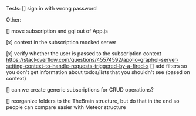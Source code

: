 Tests:
[] sign in with wrong password

Other:

[] move subscription and gql out of App.js

[x] context in the subscription mocked server

[x] verify whether the user is passed to the subscription context
 https://stackoverflow.com/questions/45574592/apollo-graphql-server-setting-context-to-handle-requests-triggered-by-a-fired-s
[] add filters so you don't get information about todos/lists that you shouldn't see (based on context)

[] can we create generic subscriptions for CRUD operations?

[] reorganize folders to the TheBrain structure, but do that in the end so people can compare easier with Meteor structure